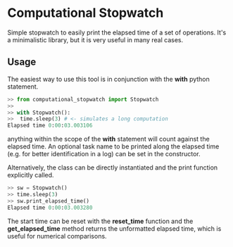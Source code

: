 # Computational Stopwatch

Simple stopwatch to easily print the elapsed time of a set of operations. It's a minimalistic library, but it is very useful in many real cases.

## Usage
The easiest way to use this tool is in conjunction with the **with** python statement.
```python
>> from computational_stopwatch import Stopwatch
>>
>> with Stopwatch():
>>  time.sleep(3) # <- simulates a long computation 
Elapsed time 0:00:03.003106
```
anything within the scope of the **with** statement will count against the elapsed time. An optional task name to be printed along the elapsed time (e.g. for better identification in a log) can be set in the constructor.

Alternatively, the class can be directly instantiated and the print function explicitly called.
```python
>> sw = Stopwatch()
>> time.sleep(3)
>> sw.print_elapsed_time()
Elapsed time 0:00:03.003280
```
The start time can be reset with the **reset_time** function and the **get_elapsed_time** method returns the unformatted elapsed time, which is useful for numerical comparisons.
